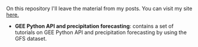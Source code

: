 On this repository I'll leave the material from my posts. You can visit my site [here.](https://github.com/jm-marcenaro)

- **GEE Python API and precipitation forecasting**: contains a set of tutorials on GEE Python API and precipitation forecasting by using the GFS dataset.
